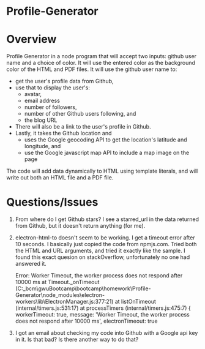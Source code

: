 # Profile-Generator

# Overview
Profile Generator in a node program that will accept two inputs: github user name and a choice of color. It will use the 
entered color as the background color of the HTML and PDF files. It will use the github user name to:

   - get the user's profile data from Github, 
   - use that to display the user's: 
      - avatar,
      - email address  
      - number of followers, 
      - number of other Github users following, and 
      - the blog URL
   - There will also be a link to the user's profile in Github. 
   - Lastly, it takes the Github location and 
      - uses the Google geocoding API to get the location's latitude and longitude, and
      - use the Google javascript map API to include a map image on the page

The code will add data dynamically to HTML using template literals, and will write out both an HTML file and a PDF file.

# Questions/Issues
1) From where do I get Github stars? I see a starred_url in the data returned from Github, but it doesn't return anything (for me).
2) electron-html-to doesn't seem to be working. I get a timeout error after 10 seconds. I basically just copied the code from npmjs.com. Tried both the HTML and URL arguments, and tried it exactly like the sample. I found this exact quesion on stackOverflow, unfortunately no one had answered it. 

   Error: Worker Timeout, the worker process does not respond after 10000 ms
      at Timeout._onTimeout (C:\_bcm\gwuBootcamp\bootcamp\homework\Profile-Generator\node_modules\electron-workers\lib\ElectronManager.js:377:21)
      at listOnTimeout (internal/timers.js:531:17)
      at processTimers (internal/timers.js:475:7) {
   workerTimeout: true,
   message: 'Worker Timeout, the worker process does not respond after 10000 ms',
   electronTimeout: true


3) I got an email about checking my code into Github with a Google api key in it. Is that bad? Is there another way to do that? 
